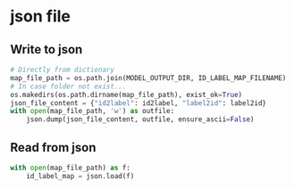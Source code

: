 # json file

## Write to json

```python
# Directly from dictionary
map_file_path = os.path.join(MODEL_OUTPUT_DIR, ID_LABEL_MAP_FILENAME)
# In case folder not exist...
os.makedirs(os.path.dirname(map_file_path), exist_ok=True)
json_file_content = {"id2label": id2label, "label2id": label2id}
with open(map_file_path, 'w') as outfile:
    json.dump(json_file_content, outfile, ensure_ascii=False)
```

## Read from json

```python
with open(map_file_path) as f:
    id_label_map = json.load(f)
```